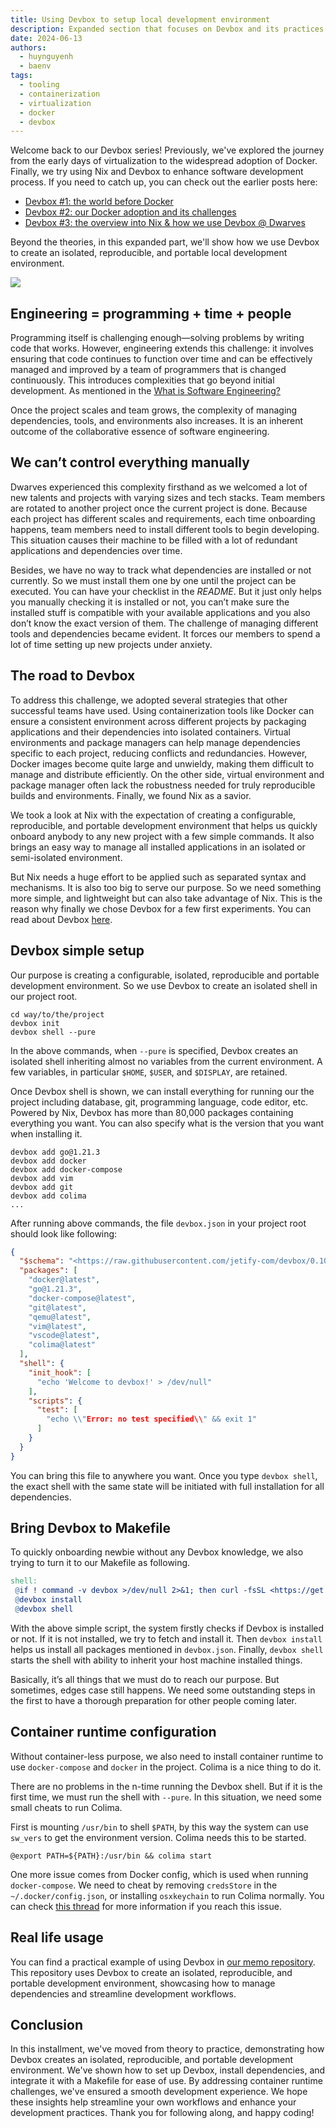 ```yaml
---
title: Using Devbox to setup local development environment
description: Expanded section that focuses on Devbox and its practices on setup a local development environment.
date: 2024-06-13
authors:
  - huynguyenh
  - baenv
tags:
  - tooling
  - containerization
  - virtualization
  - docker
  - devbox
---
```


Welcome back to our Devbox series! Previously, we've explored the journey from the early days of virtualization to the widespread adoption of Docker. Finally, we try using Nix and Devbox to enhance software development process. If you need to catch up, you can check out the earlier posts here:

- [Devbox #1: the world before Docker](devbox-a-world-before-docker.md)
- [Devbox #2: our Docker adoption and its challenges](devbox-docker-adoption-and-challenges.md)
- [Devbox #3: the overview into Nix & how we use Devbox @ Dwarves](devbox-nix-and-our-devbox-adoption.md)

Beyond the theories, in this expanded part, we'll show how we use Devbox to create an isolated, reproducible, and portable local development environment.

![](assets/devbox-local-development-env_devbox.gif)

## Engineering = programming + time + people

Programming itself is challenging enough—solving problems by writing code that works. However, engineering extends this challenge: it involves ensuring that code continues to function over time and can be effectively managed and improved by a team of programmers that is changed continuously. This introduces complexities that go beyond initial development. As mentioned in the [What is Software Engineering?](https://research.swtch.com/vgo-eng)

Once the project scales and team grows, the complexity of managing dependencies, tools, and environments also increases. It is an inherent outcome of the collaborative essence of software engineering.

## We can’t control everything manually

Dwarves experienced this complexity firsthand as we welcomed a lot of new talents and projects with varying sizes and tech stacks. Team members are rotated to another project once the current project is done. Because each project has different scales and requirements, each time onboarding happens, team members need to install different tools to begin developing. This situation causes their machine to be filled with a lot of redundant applications and dependencies over time.

Besides, we have no way to track what dependencies are installed or not currently. So we must install them one by one until the project can be executed. You can have your checklist in the _README_. But it just only helps you manually checking it is installed or not, you can’t make sure the installed stuff is compatible with your available applications and you also don’t know the exact version of them. The challenge of managing different tools and dependencies became evident. It forces our members to spend a lot of time setting up new projects under anxiety.

## The road to Devbox

To address this challenge, we adopted several strategies that other successful teams have used. Using containerization tools like Docker can ensure a consistent environment across different projects by packaging applications and their dependencies into isolated containers. Virtual environments and package managers can help manage dependencies specific to each project, reducing conflicts and redundancies. However, Docker images become quite large and unwieldy, making them difficult to manage and distribute efficiently. On the other side, virtual environment and package manager often lack the robustness needed for truly reproducible builds and environments. Finally, we found Nix as a savior.

We took a look at Nix with the expectation of creating a configurable, reproducible, and portable development environment that helps us quickly onboard anybody to any new project with a few simple commands. It also brings an easy way to manage all installed applications in an isolated or semi-isolated environment.

But Nix needs a huge effort to be applied such as separated syntax and mechanisms. It is also too big to serve our purpose. So we need something more simple, and lightweight but can also take advantage of Nix. This is the reason why finally we chose Devbox for a few first experiments. You can read about Devbox [here](devbox-nix-and-our-devbox-adoption.md).

## Devbox simple setup

Our purpose is creating a configurable, isolated, reproducible and portable development environment. So we use Devbox to create an isolated shell in our project root.

```shell
cd way/to/the/project
devbox init
devbox shell --pure
```

In the above commands, when `--pure` is specified, Devbox creates an isolated shell inheriting almost no variables from the current environment. A few variables, in particular `$HOME`, `$USER`, and `$DISPLAY`, are retained.

Once Devbox shell is shown, we can install everything for running our the project including database, git, programming language, code editor, etc. Powered by Nix, Devbox has more than 80,000 packages containing everything you want. You can also specify what is the version that you want when installing it.

```shell
devbox add go@1.21.3
devbox add docker
devbox add docker-compose
devbox add vim
devbox add git
devbox add colima
...
```

After running above commands, the file `devbox.json` in your project root should look like following:

```JSON
{
  "$schema": "<https://raw.githubusercontent.com/jetify-com/devbox/0.10.7/.schema/devbox.schema.json>",
  "packages": [
    "docker@latest",
    "go@1.21.3",
    "docker-compose@latest",
    "git@latest",
    "qemu@latest",
    "vim@latest",
    "vscode@latest",
    "colima@latest"
  ],
  "shell": {
    "init_hook": [
      "echo 'Welcome to devbox!' > /dev/null"
    ],
    "scripts": {
      "test": [
        "echo \\"Error: no test specified\\" && exit 1"
      ]
    }
  }
}
```

You can bring this file to anywhere you want. Once you type `devbox shell`, the exact shell with the same state will be initiated with full installation for all dependencies.

## Bring Devbox to Makefile

To quickly onboarding newbie without any Devbox knowledge, we also trying to turn it to our Makefile as following.

```makefile
shell:
 @if ! command -v devbox >/dev/null 2>&1; then curl -fsSL <https://get.jetpack.io/devbox> | bash; fi
 @devbox install
 @devbox shell

```

With the above simple script, the system firstly checks if Devbox is installed or not. If it is not installed, we try to fetch and install it. Then `devbox install` helps us install all packages mentioned in `devbox.json`. Finally, `devbox shell` starts the shell with ability to inherit your host machine installed things.

Basically, it’s all things that we must do to reach our purpose. But sometimes, edges case still happens. We need some outstanding steps in the first to have a thorough preparation for other people coming later.

## Container runtime configuration

Without container-less purpose, we also need to install container runtime to use `docker-compose` and `docker` in the project. Colima is a nice thing to do it.

There are no problems in the n-time running the Devbox shell. But if it is the first time, we must run the shell with `--pure`. In this situation, we need some small cheats to run Colima.

First is mounting `/usr/bin` to shell `$PATH`, by this way the system can use `sw_vers` to get the environment version. Colima needs this to be started.

```shell
@export PATH=${PATH}:/usr/bin && colima start
```

One more issue comes from Docker config, which is used when running `docker-compose`. We need to cheat by removing `credsStore` in the `~/.docker/config.json`, or installing `osxkeychain` to run Colima normally. You can check [this thread](https://stackoverflow.com/questions/67642620/docker-credential-desktop-not-installed-or-not-available-in-path/72888813#72888813) for more information if you reach this issue.

## Real life usage

You can find a practical example of using Devbox in [our memo repository](https://github.com/dwarvesf/memo.d.foundation). This repository uses Devbox to create an isolated, reproducible, and portable development environment, showcasing how to manage dependencies and streamline development workflows.

## Conclusion

In this installment, we've moved from theory to practice, demonstrating how Devbox creates an isolated, reproducible, and portable development environment. We've shown how to set up Devbox, install dependencies, and integrate it with a Makefile for ease of use. By addressing container runtime challenges, we've ensured a smooth development experience. We hope these insights help streamline your own workflows and enhance your development practices. Thank you for following along, and happy coding!
